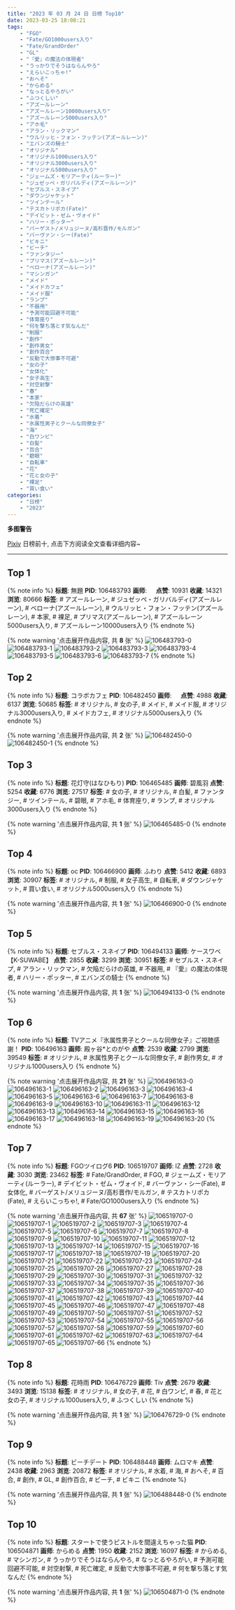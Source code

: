 ```yaml
---
title: "2023 年 03 月 24 日 日榜 Top10"
date: 2023-03-25 18:08:21
tags:
    - "FGO"
    - "Fate/GO1000users入り"
    - "Fate/GrandOrder"
    - "GL"
    - "『愛』の魔法の体現者"
    - "うっかりでそうはならんやろ"
    - "えらいこっちゃ!"
    - "おへそ"
    - "からめる"
    - "なっとるやろがい"
    - "ふつくしい"
    - "アズールレーン"
    - "アズールレーン10000users入り"
    - "アズールレーン5000users入り"
    - "アホ毛"
    - "アラン・リックマン"
    - "ウルリッヒ・フォン・フッテン(アズールレーン)"
    - "エバンズの騎士"
    - "オリジナル"
    - "オリジナル1000users入り"
    - "オリジナル3000users入り"
    - "オリジナル5000users入り"
    - "ジェームズ・モリアーティ(ルーラー)"
    - "ジュゼッペ・ガリバルディ(アズールレーン)"
    - "セブルス・スネイプ"
    - "ダウンジャケット"
    - "ツインテール"
    - "テスカトリポカ(Fate)"
    - "デイビット・ゼム・ヴォイド"
    - "ハリー・ポッター"
    - "バーゲスト/メリュジーヌ/高杉晋作/モルガン"
    - "バーヴァン・シー(Fate)"
    - "ビキニ"
    - "ビーチ"
    - "ファンタジー"
    - "プリマス(アズールレーン)"
    - "ベローナ(アズールレーン)"
    - "マシンガン"
    - "メイド"
    - "メイドカフェ"
    - "メイド服"
    - "ランプ"
    - "不器用"
    - "予測可能回避不可能"
    - "体育座り"
    - "何を撃ち落とす気なんだ"
    - "制服"
    - "創作"
    - "創作男女"
    - "創作百合"
    - "反動で大惨事不可避"
    - "女の子"
    - "女体化"
    - "女子高生"
    - "対空射撃"
    - "春"
    - "本家"
    - "欠陥だらけの英雄"
    - "死亡確定"
    - "水着"
    - "氷属性男子とクールな同僚女子"
    - "海"
    - "白ワンピ"
    - "白髪"
    - "百合"
    - "碧眼"
    - "自転車"
    - "花"
    - "花と女の子"
    - "裸足"
    - "買い食い"
categories:
    - "日榜"
    - "2023"
---
```


<i class="fa fa-triangle-exclamation"></i>**多图警告**<i class="fa fa-triangle-exclamation"></i>

[Pixiv](https://www.pixiv.net/) 日榜前十, 点击下方阅读全文查看详细内容~

<!-- more -->

---

## Top 1

{% note info %}
**标题**: 無題
**PID**: 106483793 **画师**: ㅤ
**点赞**: 10931 **收藏**: 14321 **浏览**: 80666
**标签**: # アズールレーン, # ジュゼッペ・ガリバルディ(アズールレーン), # ベローナ(アズールレーン), # ウルリッヒ・フォン・フッテン(アズールレーン), # 本家, # 裸足, # プリマス(アズールレーン), # アズールレーン5000users入り, # アズールレーン10000users入り
{% endnote %}

{% note warning '点击展开作品内容, 共 **8** 张' %}
![106483793-0](https://i.pixiv.re/img-original/img/2023/03/23/18/50/22/106483793_p0.jpg)
![106483793-1](https://i.pixiv.re/img-original/img/2023/03/23/18/50/22/106483793_p1.jpg)
![106483793-2](https://i.pixiv.re/img-original/img/2023/03/23/18/50/22/106483793_p2.jpg)
![106483793-3](https://i.pixiv.re/img-original/img/2023/03/23/18/50/22/106483793_p3.jpg)
![106483793-4](https://i.pixiv.re/img-original/img/2023/03/23/18/50/22/106483793_p4.jpg)
![106483793-5](https://i.pixiv.re/img-original/img/2023/03/23/18/50/22/106483793_p5.jpg)
![106483793-6](https://i.pixiv.re/img-original/img/2023/03/23/18/50/22/106483793_p6.jpg)
![106483793-7](https://i.pixiv.re/img-original/img/2023/03/23/18/50/22/106483793_p7.jpg)
{% endnote %}

## Top 2

{% note info %}
**标题**: コラボカフェ
**PID**: 106482450 **画师**: ㅤ
**点赞**: 4988 **收藏**: 6137 **浏览**: 50685
**标签**: # オリジナル, # 女の子, # メイド, # メイド服, # オリジナル3000users入り, # メイドカフェ, # オリジナル5000users入り
{% endnote %}

{% note warning '点击展开作品内容, 共 **2** 张' %}
![106482450-0](https://i.pixiv.re/img-original/img/2023/03/23/17/58/11/106482450_p0.jpg)
![106482450-1](https://i.pixiv.re/img-original/img/2023/03/23/17/58/11/106482450_p1.jpg)
{% endnote %}

## Top 3

{% note info %}
**标题**: 花灯守(はなひもり)
**PID**: 106465485 **画师**: 碧風羽
**点赞**: 5254 **收藏**: 6776 **浏览**: 27517
**标签**: # 女の子, # オリジナル, # 白髪, # ファンタジー, # ツインテール, # 碧眼, # アホ毛, # 体育座り, # ランプ, # オリジナル3000users入り
{% endnote %}

{% note warning '点击展开作品内容, 共 **1** 张' %}
![106465485-0](https://i.pixiv.re/img-original/img/2023/03/23/00/01/47/106465485_p0.jpg)
{% endnote %}

## Top 4

{% note info %}
**标题**: oc
**PID**: 106466900 **画师**: ふわり
**点赞**: 5412 **收藏**: 6893 **浏览**: 30907
**标签**: # オリジナル, # 制服, # 女子高生, # 自転車, # ダウンジャケット, # 買い食い, # オリジナル5000users入り
{% endnote %}

{% note warning '点击展开作品内容, 共 **1** 张' %}
![106466900-0](https://i.pixiv.re/img-original/img/2023/03/23/00/43/11/106466900_p0.jpg)
{% endnote %}

## Top 5

{% note info %}
**标题**: セブルス・スネイプ
**PID**: 106494133 **画师**: ケースワベ【K-SUWABE】
**点赞**: 2855 **收藏**: 3299 **浏览**: 30951
**标签**: # セブルス・スネイプ, # アラン・リックマン, # 欠陥だらけの英雄, # 不器用, # 『愛』の魔法の体現者, # ハリー・ポッター, # エバンズの騎士
{% endnote %}

{% note warning '点击展开作品内容, 共 **1** 张' %}
![106494133-0](https://i.pixiv.re/img-original/img/2023/03/24/00/02/19/106494133_p0.jpg)
{% endnote %}

## Top 6

{% note info %}
**标题**: TVアニメ『氷属性男子とクールな同僚女子』ご視聴感謝！
**PID**: 106496163 **画师**: 殿ヶ谷*とのがや
**点赞**: 2539 **收藏**: 2799 **浏览**: 39549
**标签**: # オリジナル, # 氷属性男子とクールな同僚女子, # 創作男女, # オリジナル1000users入り
{% endnote %}

{% note warning '点击展开作品内容, 共 **21** 张' %}
![106496163-0](https://i.pixiv.re/img-original/img/2023/03/24/01/00/14/106496163_p0.jpg)
![106496163-1](https://i.pixiv.re/img-original/img/2023/03/24/01/00/14/106496163_p1.jpg)
![106496163-2](https://i.pixiv.re/img-original/img/2023/03/24/01/00/14/106496163_p2.jpg)
![106496163-3](https://i.pixiv.re/img-original/img/2023/03/24/01/00/14/106496163_p3.jpg)
![106496163-4](https://i.pixiv.re/img-original/img/2023/03/24/01/00/14/106496163_p4.jpg)
![106496163-5](https://i.pixiv.re/img-original/img/2023/03/24/01/00/14/106496163_p5.jpg)
![106496163-6](https://i.pixiv.re/img-original/img/2023/03/24/01/00/14/106496163_p6.jpg)
![106496163-7](https://i.pixiv.re/img-original/img/2023/03/24/01/00/14/106496163_p7.jpg)
![106496163-8](https://i.pixiv.re/img-original/img/2023/03/24/01/00/14/106496163_p8.jpg)
![106496163-9](https://i.pixiv.re/img-original/img/2023/03/24/01/00/14/106496163_p9.jpg)
![106496163-10](https://i.pixiv.re/img-original/img/2023/03/24/01/00/14/106496163_p10.jpg)
![106496163-11](https://i.pixiv.re/img-original/img/2023/03/24/01/00/14/106496163_p11.jpg)
![106496163-12](https://i.pixiv.re/img-original/img/2023/03/24/01/00/14/106496163_p12.jpg)
![106496163-13](https://i.pixiv.re/img-original/img/2023/03/24/01/00/14/106496163_p13.jpg)
![106496163-14](https://i.pixiv.re/img-original/img/2023/03/24/01/00/14/106496163_p14.jpg)
![106496163-15](https://i.pixiv.re/img-original/img/2023/03/24/01/00/14/106496163_p15.jpg)
![106496163-16](https://i.pixiv.re/img-original/img/2023/03/24/01/00/14/106496163_p16.jpg)
![106496163-17](https://i.pixiv.re/img-original/img/2023/03/24/01/00/14/106496163_p17.jpg)
![106496163-18](https://i.pixiv.re/img-original/img/2023/03/24/01/00/14/106496163_p18.jpg)
![106496163-19](https://i.pixiv.re/img-original/img/2023/03/24/01/00/14/106496163_p19.jpg)
![106496163-20](https://i.pixiv.re/img-original/img/2023/03/24/01/00/14/106496163_p20.jpg)
{% endnote %}

## Top 7

{% note info %}
**标题**: FGOツイログ6
**PID**: 106519707 **画师**: IZ
**点赞**: 2728 **收藏**: 3030 **浏览**: 23462
**标签**: # Fate/GrandOrder, # FGO, # ジェームズ・モリアーティ(ルーラー), # デイビット・ゼム・ヴォイド, # バーヴァン・シー(Fate), # 女体化, # バーゲスト/メリュジーヌ/高杉晋作/モルガン, # テスカトリポカ(Fate), # えらいこっちゃ!, # Fate/GO1000users入り
{% endnote %}

{% note warning '点击展开作品内容, 共 **67** 张' %}
![106519707-0](https://i.pixiv.re/img-original/img/2023/03/24/22/02/41/106519707_p0.jpg)
![106519707-1](https://i.pixiv.re/img-original/img/2023/03/24/22/02/41/106519707_p1.jpg)
![106519707-2](https://i.pixiv.re/img-original/img/2023/03/24/22/02/41/106519707_p2.jpg)
![106519707-3](https://i.pixiv.re/img-original/img/2023/03/24/22/02/41/106519707_p3.jpg)
![106519707-4](https://i.pixiv.re/img-original/img/2023/03/24/22/02/41/106519707_p4.jpg)
![106519707-5](https://i.pixiv.re/img-original/img/2023/03/24/22/02/41/106519707_p5.jpg)
![106519707-6](https://i.pixiv.re/img-original/img/2023/03/24/22/02/41/106519707_p6.jpg)
![106519707-7](https://i.pixiv.re/img-original/img/2023/03/24/22/02/41/106519707_p7.jpg)
![106519707-8](https://i.pixiv.re/img-original/img/2023/03/24/22/02/41/106519707_p8.jpg)
![106519707-9](https://i.pixiv.re/img-original/img/2023/03/24/22/02/41/106519707_p9.jpg)
![106519707-10](https://i.pixiv.re/img-original/img/2023/03/24/22/02/41/106519707_p10.jpg)
![106519707-11](https://i.pixiv.re/img-original/img/2023/03/24/22/02/41/106519707_p11.jpg)
![106519707-12](https://i.pixiv.re/img-original/img/2023/03/24/22/02/41/106519707_p12.jpg)
![106519707-13](https://i.pixiv.re/img-original/img/2023/03/24/22/02/41/106519707_p13.jpg)
![106519707-14](https://i.pixiv.re/img-original/img/2023/03/24/22/02/41/106519707_p14.jpg)
![106519707-15](https://i.pixiv.re/img-original/img/2023/03/24/22/02/41/106519707_p15.jpg)
![106519707-16](https://i.pixiv.re/img-original/img/2023/03/24/22/02/41/106519707_p16.jpg)
![106519707-17](https://i.pixiv.re/img-original/img/2023/03/24/22/02/41/106519707_p17.jpg)
![106519707-18](https://i.pixiv.re/img-original/img/2023/03/24/22/02/41/106519707_p18.jpg)
![106519707-19](https://i.pixiv.re/img-original/img/2023/03/24/22/02/41/106519707_p19.jpg)
![106519707-20](https://i.pixiv.re/img-original/img/2023/03/24/22/02/41/106519707_p20.jpg)
![106519707-21](https://i.pixiv.re/img-original/img/2023/03/24/22/02/41/106519707_p21.jpg)
![106519707-22](https://i.pixiv.re/img-original/img/2023/03/24/22/02/41/106519707_p22.jpg)
![106519707-23](https://i.pixiv.re/img-original/img/2023/03/24/22/02/41/106519707_p23.jpg)
![106519707-24](https://i.pixiv.re/img-original/img/2023/03/24/22/02/41/106519707_p24.jpg)
![106519707-25](https://i.pixiv.re/img-original/img/2023/03/24/22/02/41/106519707_p25.jpg)
![106519707-26](https://i.pixiv.re/img-original/img/2023/03/24/22/02/41/106519707_p26.jpg)
![106519707-27](https://i.pixiv.re/img-original/img/2023/03/24/22/02/41/106519707_p27.jpg)
![106519707-28](https://i.pixiv.re/img-original/img/2023/03/24/22/02/41/106519707_p28.jpg)
![106519707-29](https://i.pixiv.re/img-original/img/2023/03/24/22/02/41/106519707_p29.jpg)
![106519707-30](https://i.pixiv.re/img-original/img/2023/03/24/22/02/41/106519707_p30.jpg)
![106519707-31](https://i.pixiv.re/img-original/img/2023/03/24/22/02/41/106519707_p31.jpg)
![106519707-32](https://i.pixiv.re/img-original/img/2023/03/24/22/02/41/106519707_p32.jpg)
![106519707-33](https://i.pixiv.re/img-original/img/2023/03/24/22/02/41/106519707_p33.jpg)
![106519707-34](https://i.pixiv.re/img-original/img/2023/03/24/22/02/41/106519707_p34.jpg)
![106519707-35](https://i.pixiv.re/img-original/img/2023/03/24/22/02/41/106519707_p35.jpg)
![106519707-36](https://i.pixiv.re/img-original/img/2023/03/24/22/02/41/106519707_p36.jpg)
![106519707-37](https://i.pixiv.re/img-original/img/2023/03/24/22/02/41/106519707_p37.jpg)
![106519707-38](https://i.pixiv.re/img-original/img/2023/03/24/22/02/41/106519707_p38.jpg)
![106519707-39](https://i.pixiv.re/img-original/img/2023/03/24/22/02/41/106519707_p39.jpg)
![106519707-40](https://i.pixiv.re/img-original/img/2023/03/24/22/02/41/106519707_p40.jpg)
![106519707-41](https://i.pixiv.re/img-original/img/2023/03/24/22/02/41/106519707_p41.jpg)
![106519707-42](https://i.pixiv.re/img-original/img/2023/03/24/22/02/41/106519707_p42.jpg)
![106519707-43](https://i.pixiv.re/img-original/img/2023/03/24/22/02/41/106519707_p43.jpg)
![106519707-44](https://i.pixiv.re/img-original/img/2023/03/24/22/02/41/106519707_p44.jpg)
![106519707-45](https://i.pixiv.re/img-original/img/2023/03/24/22/02/41/106519707_p45.jpg)
![106519707-46](https://i.pixiv.re/img-original/img/2023/03/24/22/02/41/106519707_p46.jpg)
![106519707-47](https://i.pixiv.re/img-original/img/2023/03/24/22/02/41/106519707_p47.jpg)
![106519707-48](https://i.pixiv.re/img-original/img/2023/03/24/22/02/41/106519707_p48.jpg)
![106519707-49](https://i.pixiv.re/img-original/img/2023/03/24/22/02/41/106519707_p49.jpg)
![106519707-50](https://i.pixiv.re/img-original/img/2023/03/24/22/02/41/106519707_p50.jpg)
![106519707-51](https://i.pixiv.re/img-original/img/2023/03/24/22/02/41/106519707_p51.jpg)
![106519707-52](https://i.pixiv.re/img-original/img/2023/03/24/22/02/41/106519707_p52.jpg)
![106519707-53](https://i.pixiv.re/img-original/img/2023/03/24/22/02/41/106519707_p53.jpg)
![106519707-54](https://i.pixiv.re/img-original/img/2023/03/24/22/02/41/106519707_p54.jpg)
![106519707-55](https://i.pixiv.re/img-original/img/2023/03/24/22/02/41/106519707_p55.jpg)
![106519707-56](https://i.pixiv.re/img-original/img/2023/03/24/22/02/41/106519707_p56.jpg)
![106519707-57](https://i.pixiv.re/img-original/img/2023/03/24/22/02/41/106519707_p57.jpg)
![106519707-58](https://i.pixiv.re/img-original/img/2023/03/24/22/02/41/106519707_p58.jpg)
![106519707-59](https://i.pixiv.re/img-original/img/2023/03/24/22/02/41/106519707_p59.jpg)
![106519707-60](https://i.pixiv.re/img-original/img/2023/03/24/22/02/41/106519707_p60.jpg)
![106519707-61](https://i.pixiv.re/img-original/img/2023/03/24/22/02/41/106519707_p61.jpg)
![106519707-62](https://i.pixiv.re/img-original/img/2023/03/24/22/02/41/106519707_p62.jpg)
![106519707-63](https://i.pixiv.re/img-original/img/2023/03/24/22/02/41/106519707_p63.jpg)
![106519707-64](https://i.pixiv.re/img-original/img/2023/03/24/22/02/41/106519707_p64.jpg)
![106519707-65](https://i.pixiv.re/img-original/img/2023/03/24/22/02/41/106519707_p65.jpg)
![106519707-66](https://i.pixiv.re/img-original/img/2023/03/24/22/02/41/106519707_p66.jpg)
{% endnote %}

## Top 8

{% note info %}
**标题**: 花時雨
**PID**: 106476729 **画师**: Tiv
**点赞**: 2679 **收藏**: 3493 **浏览**: 15138
**标签**: # オリジナル, # 女の子, # 花, # 白ワンピ, # 春, # 花と女の子, # オリジナル1000users入り, # ふつくしい
{% endnote %}

{% note warning '点击展开作品内容, 共 **1** 张' %}
![106476729-0](https://i.pixiv.re/img-original/img/2023/03/23/12/20/27/106476729_p0.jpg)
{% endnote %}

## Top 9

{% note info %}
**标题**: ビーチデート
**PID**: 106488448 **画师**: ムロマキ
**点赞**: 2438 **收藏**: 2963 **浏览**: 20872
**标签**: # オリジナル, # 水着, # 海, # おへそ, # 百合, # 創作, # GL, # 創作百合, # ビーチ, # ビキニ
{% endnote %}

{% note warning '点击展开作品内容, 共 **1** 张' %}
![106488448-0](https://i.pixiv.re/img-original/img/2023/03/23/21/29/35/106488448_p0.jpg)
{% endnote %}

## Top 10

{% note info %}
**标题**: スタートで使うピストルを間違えちゃった猫
**PID**: 106504871 **画师**: からめる
**点赞**: 1950 **收藏**: 2152 **浏览**: 16097
**标签**: # からめる, # マシンガン, # うっかりでそうはならんやろ, # なっとるやろがい, # 予測可能回避不可能, # 対空射撃, # 死亡確定, # 反動で大惨事不可避, # 何を撃ち落とす気なんだ
{% endnote %}

{% note warning '点击展开作品内容, 共 **1** 张' %}
![106504871-0](https://i.pixiv.re/img-original/img/2023/03/24/11/30/23/106504871_p0.png)
{% endnote %}
